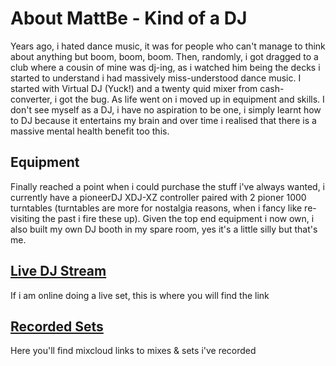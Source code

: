 # About MattBe - Kind of a DJ

Years ago, i hated dance music, it was for people who can't manage to think about anything but boom, boom, boom. Then, randomly, i got dragged to a club where a cousin of mine was dj-ing, as i watched him being the decks i started to understand i had massively miss-understood dance music.
I started with Virtual DJ (Yuck!) and a twenty quid mixer from cash-converter, i got the bug. As life went on i moved up in equipment and skills.
I don't see myself as a DJ, i have no aspiration to be one, i simply learnt how to DJ because it entertains my brain and over time i realised that there is a massive mental health benefit too this.

## Equipment

Finally reached a point when i could purchase the stuff i've always wanted, i currently have a pioneerDJ XDJ-XZ controller paired with 2 pioner 1000 turntables (turntables are more for nostalgia reasons, when i fancy like re-visiting the past i fire these up).
Given the top end equipment i now own, i also built my own DJ booth in my spare room, yes it's a little silly but that's me.

[comment]: <> (Include picture of equipment)

## [Live DJ Stream](live.dj.html)
If i am online doing a live set, this is where you will find the link

## [Recorded Sets](play.dj.html)
Here you'll find mixcloud links to mixes & sets i've recorded
